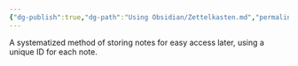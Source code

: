 ```yaml
---
{"dg-publish":true,"dg-path":"Using Obsidian/Zettelkasten.md","permalink":"/using-obsidian/zettelkasten/","noteIcon":"","created":"","updated":"2023-07-05T17:30:05.000-04:00"}
---
```



A systematized method of storing notes for easy access later, using a unique ID for each note. 